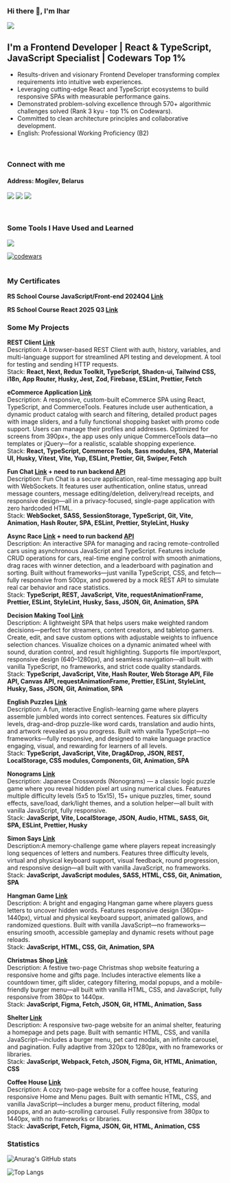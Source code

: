 ### Hi there 👋, I'm Ihar

![](https://komarev.com/ghpvc/?username=Ihar-Batura)

## I'm a Frontend Developer | React & TypeScript, JavaScript Specialist | Codewars Top 1%
* Results-driven and visionary Frontend Developer transforming complex requirements into intuitive web experiences. 
* Leveraging cutting-edge React and TypeScript ecosystems to build responsive SPAs with measurable performance gains.
* Demonstrated problem-solving excellence through 570+ algorithmic challenges solved (Rank 3 kyu - top 1% on Codewars).
* Committed to clean architecture principles and collaborative development.
* English: Professional Working Proficiency (B2)
 <br />

###  Connect with me
#### Address: Mogilev, Belarus

<p>
<a href="mailto:a17331582@gmail.com"><img src="https://skillicons.dev/icons?i=gmail" /></a>
<a href="https://discordapp.com/users/925457041785512027/" ><img src="https://skillicons.dev/icons?i=discord" /></a>
<a href="https://linkedin.com/in/ihar-batura-9840a2325" ><img src="https://skillicons.dev/icons?i=linkedin" /></a>
</p>
<br />

### Some Tools I Have Used and Learned
<p>
    <img src="https://skillicons.dev/icons?i=react,nextjs,redux,ts,js,nodejs,materialui,html,css,sass,tailwind,vite,webpack,vitest,jest,npm,pnpm,git,postman,figma,vscode,babel,netlify" />
</p>

[![codewars](https://www.codewars.com/users/Ihar_blr/badges/large)](https://www.codewars.com/users/Ihar_blr)   
<br />


### My Certificates

**RS School Course JavaScript/Front-end 2024Q4 [Link](https://app.rs.school/certificate/szlrvp8n)**  

**RS School Course React 2025 Q3 [Link](https://app.rs.school/certificate/wrquyzoo)**  

### Some My Projects  

**REST Client [Link](https://react-2025-q3-rest-client.netlify.app/en)**  
Description: A browser-based REST Client with auth, history, variables, and multi-language support for streamlined API testing and development. A tool for testing and sending HTTP requests.  
Stack: **React, Next, Redux Toolkit, TypeScript, Shadcn-ui, Tailwind CSS, i18n, App Router, Husky, Jest, Zod, Firebase, ESLint, Prettier, Fetch**  

**eCommerce Application [Link](https://dyson-ecommerce.netlify.app/)**  
Description: A responsive, custom-built eCommerce SPA using React, TypeScript, and CommerceTools. Features include user authentication, a dynamic product catalog with search and filtering, detailed product pages with image sliders, and a fully functional shopping basket with promo code support. Users can manage their profiles and addresses. Optimized for screens from 390px+, the app uses only unique CommerceTools data—no templates or jQuery—for a realistic, scalable shopping experience.  
Stack: **React, TypeScript, Commerce Tools, Sass modules, SPA, Material UI, Husky, Vitest, Vite, Yup, ESLint, Prettier, Git, Swiper, Fetch**  

**Fun Chat [Link](https://ihar-batura.github.io/Fun-Chat/dist/) + need to run backend [API](https://github.com/Ihar-Batura/fun-chat-server)**  
Description: Fun Chat is a secure application, real-time messaging app built with WebSockets. It features user authentication, online status, unread message counters, message editing/deletion, delivery/read receipts, and responsive design—all in a privacy-focused, single-page application with zero hardcoded HTML.  
Stack: **WebSocket, SASS, SessionStorage, TypeScript, Git, Vite, Animation, Hash Router, SPA, ESLint, Prettier, StyleLint, Husky** 

**Async Race [Link](https://ihar-batura.github.io/Async-Race-2025/dist/)  + need to run backend [API](https://github.com/Ihar-Batura/async-race-api)**  
Description: An interactive SPA for managing and racing remote-controlled cars using asynchronous JavaScript and TypeScript. Features include CRUD operations for cars, real-time engine control with smooth animations, drag races with winner detection, and a leaderboard with pagination and sorting. Built without frameworks—just vanilla TypeScript, CSS, and fetch—fully responsive from 500px, and powered by a mock REST API to simulate real car behavior and race statistics.  
Stack: **TypeScript, REST, JavaScript, Vite, requestAnimationFrame, Prettier, ESLint, StyleLint, Husky, Sass, JSON, Git, Animation, SPA**  

**Decision Making Tool [Link](https://ihar-batura.github.io/Decision-Making-Tool/decision-making-tool/)**   
Description: A lightweight SPA that helps users make weighted random decisions—perfect for streamers, content creators, and tabletop gamers. Create, edit, and save custom options with adjustable weights to influence selection chances. Visualize choices on a dynamic animated wheel with sound, duration control, and result highlighting. Supports file import/export, responsive design (640–1280px), and seamless navigation—all built with vanilla TypeScript, no frameworks, and strict code quality standards.  
Stack: **TypeScript, JavaScript, Vite, Hash Router, Web Storage API, File API, Canvas API, requestAnimationFrame, Prettier, ESLint, StyleLint, Husky, Sass, JSON, Git, Animation, SPA**  

**English Puzzles [Link](https://ihar-batura.github.io/English-Puzzle/dist/)**   
Description: A fun, interactive English-learning game where players assemble jumbled words into correct sentences. Features six difficulty levels, drag-and-drop puzzle-like word cards, translation and audio hints, and artwork revealed as you progress. Built with vanilla TypeScript—no frameworks—fully responsive, and designed to make language practice engaging, visual, and rewarding for learners of all levels.  
Stack: **TypeScript, JavaScript, Vite, Drag&Drop, JSON, REST, LocalStorage, CSS modules, Components, Git, Animation, SPA**  

**Nonograms [Link](https://ihar-batura.github.io/Nonograms-2025/dist/)**  
Description: Japanese Crosswords (Nonograms) — a classic logic puzzle game where you reveal hidden pixel art using numerical clues. Features multiple difficulty levels (5x5 to 15x15), 15+ unique puzzles, timer, sound effects, save/load, dark/light themes, and a solution helper—all built with vanilla JavaScript, fully responsive.  
Stack: **JavaScript, Vite, LocalStorage, JSON, Audio, HTML, SASS, Git, SPA, ESLint, Prettier, Husky**  

**Simon Says [Link](https://ihar-batura.github.io/Simon-Says/src/)**  
Description:A memory-challenge game where players repeat increasingly long sequences of letters and numbers. Features three difficulty levels, virtual and physical keyboard support, visual feedback, round progression, and responsive design—all built with vanilla JavaScript, no frameworks.  
Stack: **JavaScript, JavaScript modules, SASS, HTML, CSS, Git, Animation, SPA**  
  
**Hangman Game [Link](https://ihar-batura.github.io/Hangman/hangman/)**  
Description: A bright and engaging Hangman game where players guess letters to uncover hidden words. Features responsive design (360px–1440px), virtual and physical keyboard support, animated gallows, and randomized questions. Built with vanilla JavaScript—no frameworks—ensuring smooth, accessible gameplay and dynamic resets without page reloads.  
Stack: **JavaScript, HTML, CSS, Git, Animation, SPA**  

**Christmas Shop [Link](https://ihar-batura.github.io/Christmas-shop/src/)**  
Description: A festive two-page Christmas shop website featuring a responsive home and gifts page. Includes interactive elements like a countdown timer, gift slider, category filtering, modal popups, and a mobile-friendly burger menu—all built with vanilla HTML, CSS, and JavaScript, fully responsive from 380px to 1440px.  
Stack: **JavaScript, Figma, Fetch, JSON, Git, HTML, Animation, Sass**  

**Shelter [Link](https://ihar-batura.github.io/Animal-Shelter/shelter/src/)**  
Description: A responsive two-page website for an animal shelter, featuring a homepage and pets page. Built with semantic HTML, CSS, and vanilla JavaScript—includes a burger menu, pet card modals, an infinite carousel, and pagination. Fully adaptive from 320px to 1280px, with no frameworks or libraries.   
Stack: **JavaScript, Webpack, Fetch, JSON, Figma, Git, HTML, Animation, CSS**  

**Coffee House [Link](https://ihar-batura.github.io/Coffee-House/coffee-house/)**  
Description: A cozy two-page website for a coffee house, featuring responsive Home and Menu pages. Built with semantic HTML, CSS, and vanilla JavaScript—includes a burger menu, product filtering, modal popups, and an auto-scrolling carousel. Fully responsive from 380px to 1440px, with no frameworks or libraries.   
Stack: **JavaScript, Fetch, Figma, JSON, Git, HTML, Animation, CSS**   
     
### Statistics
![Anurag's GitHub stats](https://github-readme-stats.vercel.app/api?username=Ihar-Batura&theme=default&show_icons=true)

![Top Langs](https://github-readme-stats.vercel.app/api/top-langs/?username=Ihar-Batura&layout=compact)
